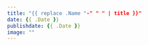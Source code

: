 ```yaml
---
title: "{{ replace .Name "-" " " | title }}"
date: {{ .Date }}
publishdate: {{ .Date }}
image: ""
---
```

